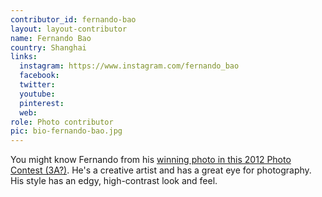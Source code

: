```yaml
---
contributor_id: fernando-bao
layout: layout-contributor
name: Fernando Bao
country: Shanghai
links:
  instagram: https://www.instagram.com/fernando_bao
  facebook:
  twitter: 
  youtube:
  pinterest: 
  web: 
role: Photo contributor
pic: bio-fernando-bao.jpg
---
```

You might know Fernando from his <a href="https://www.instagram.com/p/Be5CBsSj5Vq/" target="_blank">winning photo in this 2012 Photo Contest (3A?)</a>. He's a creative artist and has a great eye for photography. His style has an edgy, high-contrast look and feel.